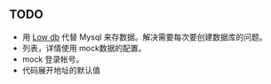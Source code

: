 ## TODO
* 用 [Low db](https://github.com/typicode/lowdb) 代替 Mysql 来存数据。解决需要每次要创建数据库的问题。
* 列表，详情使用 mock数据的配置。
* mock 登录帐号。
* 代码展开地址的默认值
